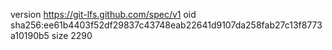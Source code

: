 version https://git-lfs.github.com/spec/v1
oid sha256:ee61b4403f52df29837c43748eab22641d9107da258fab27c13f8773a10190b5
size 2290
